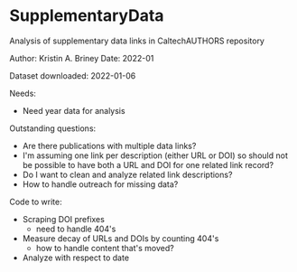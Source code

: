 # SupplementaryData
Analysis of supplementary data links in CaltechAUTHORS repository

Author: Kristin A. Briney
Date: 2022-01


Dataset downloaded: 2022-01-06

Needs:
- Need year data for analysis

Outstanding questions:
- Are there publications with multiple data links?
- I'm assuming one link per description (either URL or DOI) so 
  should not be possible to have both a URL and DOI for one related link record?
- Do I want to clean and analyze related link descriptions?
- How to handle outreach for missing data?

Code to write:
- Scraping DOI prefixes
  - need to handle 404's
- Measure decay of URLs and DOIs by counting 404's
  - how to handle content that's moved?
- Analyze with respect to date
